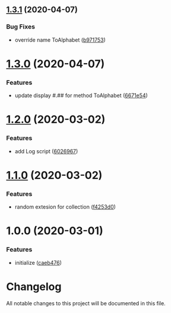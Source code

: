 ## [1.3.1](https://github.com/worldreaver/Utility/compare/1.3.0...1.3.1) (2020-04-07)


### Bug Fixes

* override name ToAlphabet ([b971753](https://github.com/worldreaver/Utility/commit/b971753e04fe243fa3683a7b7d1bf1721d5f835b))

# [1.3.0](https://github.com/worldreaver/Utility/compare/1.2.0...1.3.0) (2020-04-07)


### Features

* update display #.## for method ToAlphabet ([6671e54](https://github.com/worldreaver/Utility/commit/6671e544f1dcc34f82cf22bf25a4bc42896a664c))

# [1.2.0](https://github.com/worldreaver/utility/compare/1.1.0...1.2.0) (2020-03-02)


### Features

* add Log script ([6026967](https://github.com/worldreaver/utility/commit/602696795331cf4c07173e167b65f35ad97e2c15))

# [1.1.0](https://github.com/worldreaver/utility/compare/1.0.0...1.1.0) (2020-03-02)


### Features

* random extesion for collection ([f4253d0](https://github.com/worldreaver/utility/commit/f4253d0708cce2c81833151b14a9dc0906bbd9fa))

# 1.0.0 (2020-03-01)


### Features

* initialize ([caeb476](https://github.com/worldreaver/utility/commit/caeb4761b7fae0dd7e9f7fcd223e9b0ea962cba2))

# Changelog
All notable changes to this project will be documented in this file.
